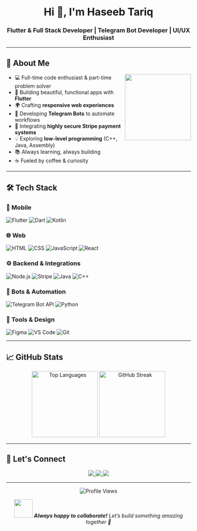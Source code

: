 <!-- GitHub README for Haseeb Tariq -->

<h1 align="center">Hi 👋, I'm Haseeb Tariq</h1>
<h3 align="center">Flutter & Full Stack Developer | Telegram Bot Developer | UI/UX Enthusiast</h3>



---

## 🚀 About Me

<p align="center">
  <img src="https://media.giphy.com/media/M9gbBd9nbDrOTu1Mqx/giphy.gif" width="180" align="right" />
  
- 💻 Full-time code enthusiast & part-time problem solver  
- 📱 Building beautiful, functional apps with **Flutter**  
- 🌍 Crafting **responsive web experiences**  
- 🤖 Developing **Telegram Bots** to automate workflows  
- 🔐 Integrating **highly secure Stripe payment systems**  
- 💡 Exploring **low-level programming** (C++, Java, Assembly)  
- 📚 Always learning, always building  
- ☕ Fueled by coffee & curiosity  
</p>

---

## 🛠️ Tech Stack

### 📱 Mobile
![Flutter](https://img.shields.io/badge/Flutter-02569B?style=for-the-badge&logo=flutter&logoColor=white)
![Dart](https://img.shields.io/badge/Dart-0175C2?style=for-the-badge&logo=dart&logoColor=white)
![Kotlin](https://img.shields.io/badge/Kotlin-7F52FF?style=for-the-badge&logo=kotlin&logoColor=white)

### 🌐 Web
![HTML](https://img.shields.io/badge/HTML-E34F26?style=for-the-badge&logo=html5&logoColor=white)
![CSS](https://img.shields.io/badge/CSS-1572B6?style=for-the-badge&logo=css3&logoColor=white)
![JavaScript](https://img.shields.io/badge/JavaScript-F7DF1E?style=for-the-badge&logo=javascript&logoColor=black)
![React](https://img.shields.io/badge/React-20232A?style=for-the-badge&logo=react&logoColor=61DAFB)

### ⚙️ Backend & Integrations
![Node.js](https://img.shields.io/badge/Node.js-339933?style=for-the-badge&logo=node.js&logoColor=white)
![Stripe](https://img.shields.io/badge/Stripe-008CDD?style=for-the-badge&logo=stripe&logoColor=white)
![Java](https://img.shields.io/badge/Java-ED8B00?style=for-the-badge&logo=java&logoColor=white)
![C++](https://img.shields.io/badge/C++-00599C?style=for-the-badge&logo=c%2B%2B&logoColor=white)

### 🤖 Bots & Automation
![Telegram Bot API](https://img.shields.io/badge/Telegram%20Bot-2CA5E0?style=for-the-badge&logo=telegram&logoColor=white)
![Python](https://img.shields.io/badge/Python-3776AB?style=for-the-badge&logo=python&logoColor=white)

### 🎨 Tools & Design
![Figma](https://img.shields.io/badge/Figma-F24E1E?style=for-the-badge&logo=figma&logoColor=white)
![VS Code](https://img.shields.io/badge/VS%20Code-007ACC?style=for-the-badge&logo=visual-studio-code&logoColor=white)
![Git](https://img.shields.io/badge/Git-F05032?style=for-the-badge&logo=git&logoColor=white)

---

## 📈 GitHub Stats

<p align="center">
  <img src="https://github-readme-stats.vercel.app/api/top-langs/?username=haseebawan45&layout=compact&theme=radical&langs_count=8" alt="Top Languages" height="180" />
  <img src="https://github-readme-streak-stats.herokuapp.com/?user=haseebawan45&theme=radical" alt="GitHub Streak" height="180" />
</p>

---

## 🌟 Let's Connect

<p align="center">
  <a href="https://www.linkedin.com/in/haseeb-awan-7307582a4/">
    <img src="https://img.shields.io/badge/LinkedIn-0077B5?style=for-the-badge&logo=linkedin&logoColor=white" />
  </a>
  <a href="mailto:haseebawang4545@gmail.com">
    <img src="https://img.shields.io/badge/Gmail-D14836?style=for-the-badge&logo=gmail&logoColor=white" />
  </a>
  <a href="https://haseebawan45.github.io/PortFolio/">
    <img src="https://img.shields.io/badge/Portfolio-000000?style=for-the-badge&logo=firefox&logoColor=white" />
  </a>
</p>

---

<p align="center">
  <img src="https://komarev.com/ghpvc/?username=haseebawan45&label=Profile%20Views&color=0e75b6&style=flat" alt="Profile Views" />
</p>

<p align="center">
  <img src="https://media.giphy.com/media/LnQjpWaON8nhr21vNW/giphy.gif" width="50">
  <em><b>Always happy to collaborate!</b> Let’s build something amazing together 🚀</em>
</p>
